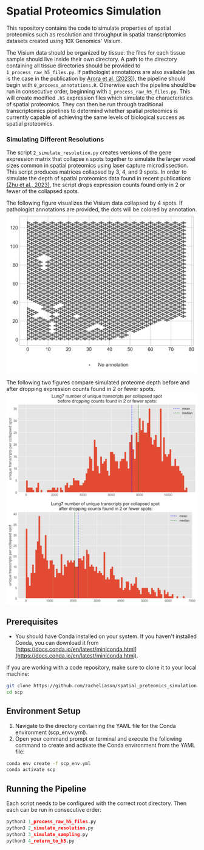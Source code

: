 # Spatial Proteomics Simulation

This repository contains the code to simulate properties of spatial proteomics such as resolution and throughput in spatial transcriptomics datasets created using 10X Genomics' Visium.

The Visium data should be organized by tissue: the files for each tissue sample should live inside their own directory. A path to the directory containing all tissue directories should be provided to `1_process_raw_h5_files.py`. If pathologist annotations are also available (as is the case in the publication by [Arora et al. (2023)](https://doi.org/10.1038/s41467-023-40271-4)), the pipeline should begin with `0_process_annotations.R`. Otherwise each the pipeline should be run in consecutive order, beginning with `1_process_raw_h5_files.py`. This will create modified `.h5` expression files which simulate the characteristics of spatial proteomics. They can then be run through traditional transcriptomics pipelines to determind whether spatial proteomics is currently capable of achieving the same levels of biological success as spatial proteomics. 

### Simulating Different Resolutions
The script `2_simulate_resolution.py` creates versions of the gene expression matrix that collapse `n` spots together to simulate the larger voxel sizes common in spatial proteomics using laser capture microdissection. This script produces matrices collapsed by 3, 4, and 9 spots. In order to simulate the depth of spatial proteomics data found in recent publications [(Zhu et al., 2023)](https://doi.org/10.1074/mcp.TIR118.000686), the script drops expression counts found only in 2 or fewer of the collapsed spots. 

The following figure visualizes the Visium data collapsed by 4 spots. If pathologist annotations are provided, the dots will be colored by annotation.
![](./public/collapsed_spots_map.png)

The following two figures compare simulated proteome depth before and after dropping expression counts found in 2 or fewer spots.
![](./public/unique_transcripts_NO_DROP_x_4.png)
![](./public/unique_transcripts_WITH_DROP_x_4.png)

## Prerequisites

- You should have Conda installed on your system. If you haven't installed Conda, you can download it from [https://docs.conda.io/en/latest/miniconda.html](https://docs.conda.io/en/latest/miniconda.html).

If you are working with a code repository, make sure to clone it to your local machine:

```bash
git clone https://github.com/zacheliason/spatial_proteomics_simulation.git
cd scp
```

## Environment Setup
1. Navigate to the directory containing the YAML file for the Conda environment (scp_envv.yml).
2. Open your command prompt or terminal and execute the following command to create and activate the Conda environment from the YAML file:
```bash
conda env create -f scp_env.yml
conda activate scp
```

## Running the Pipeline
Each script needs to be configured with the correct root directory. Then each can be run in consecutive order: 

```python
python3 1_process_raw_h5_files.py
python3 2_simulate_resolution.py
python3 3_simulate_sampling.py
python3 4_return_to_h5.py
```